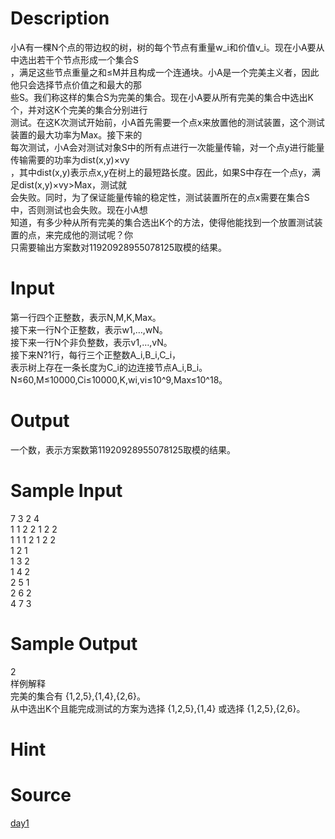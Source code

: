
# Description

<div class="content"><div>小A有一棵N个点的带边权的树，树的每个节点有重量w_i和价值v_i。现在小A要从中选出若干个节点形成一个集合S</div>
<div>，满足这些节点重量之和≤M并且构成一个连通块。小A是一个完美主义者，因此他只会选择节点价值之和最大的那</div>
<div>些S。我们称这样的集合S为完美的集合。现在小A要从所有完美的集合中选出K个，并对这K个完美的集合分别进行</div>
<div>测试。在这K次测试开始前，小A首先需要一个点x来放置他的测试装置，这个测试装置的最大功率为Max。接下来的</div>
<div>每次测试，小A会对测试对象S中的所有点进行一次能量传输，对一个点y进行能量传输需要的功率为dist(x,y)×vy</div>
<div>，其中dist(x,y)表示点x,y在树上的最短路长度。因此，如果S中存在一个点y，满足dist(x,y)×vy&gt;Max，测试就</div>
<div>会失败。同时，为了保证能量传输的稳定性，测试装置所在的点x需要在集合S中，否则测试也会失败。现在小A想</div>
<div>知道，有多少种从所有完美的集合选出K个的方法，使得他能找到一个放置测试装置的点，来完成他的测试呢？你</div>
<div>只需要输出方案数对11920928955078125取模的结果。</div>
<p></p></div>

# Input

<div class="content"><div>第一行四个正整数，表示N,M,K,Max。</div>
<div>接下来一行N个正整数，表示w1,…,wN。</div>
<div>接下来一行N个非负整数，表示v1,…,vN。</div>
<div>接下来N?1行，每行三个正整数A_i,B_i,C_i，</div>
<div>表示树上存在一条长度为C_i的边连接节点A_i,B_i。</div>
<div>N≤60,M≤10000,Ci≤10000,K,wi,vi≤10^9,Max≤10^18。</div>
<p></p></div>

# Output

<div class="content"><div>一个数，表示方案数第11920928955078125取模的结果。</div>
<p></p></div>

# Sample Input

<div class="content"><span class="sampledata">7 3 2 4<br/>
1 1 2 2 1 2 2<br/>
1 1 1 2 1 2 2<br/>
1 2 1<br/>
1 3 2<br/>
1 4 2<br/>
2 5 1<br/>
2 6 2<br/>
4 7 3</span></div>

# Sample Output

<div class="content"><span class="sampledata">2<br/>
样例解释<br/>
完美的集合有 {1,2,5},{1,4},{2,6}。<br/>
从中选出K个且能完成测试的方案为选择 {1,2,5},{1,4} 或选择 {1,2,5},{2,6}。<br/>
</span></div>

# Hint

<div class="content"><p></p></div>

# Source

<div class="content"><p><a href="problemset.php?search=day1">day1</a></p></div>


